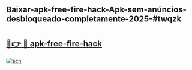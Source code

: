 ## Baixar-apk-free-fire-hack-Apk-sem-anúncios-desbloqueado-completamente-2025-#twqzk

# <h2><a href="https://ainizakaria.my?title=apk-free-fire-hack&ref=20M">🔗👉 🔴 apk-free-fire-hack</a></h2>

[![acn](https://github.com/user-attachments/assets/0f9c940e-d8b0-45ae-aac7-cd30a18b3e1c)](https://ainizakaria.my?title=apk-free-fire-hack&ref=20M)

